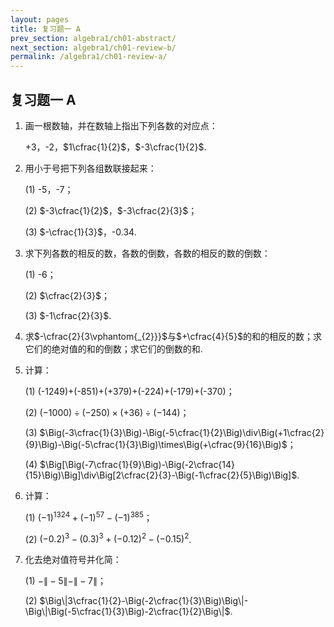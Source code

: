 ```yaml
---
layout: pages
title: 复习题一 A
prev_section: algebra1/ch01-abstract/
next_section: algebra1/ch01-review-b/
permalink: /algebra1/ch01-review-a/
---
```


复习题一 A
----

1.  画一根数轴，并在数轴上指出下列各数的对应点：

    +3，-2，$1\cfrac{1}{2}$，$-3\cfrac{1}{2}$.

2.  用小于号把下列各组数联接起来：

    (1)  -5，-7；

    (2)  $-3\cfrac{1}{2}$，$-3\cfrac{2}{3}$；

    (3)  $-\cfrac{1}{3}$，-0.34.

3.  求下列各数的相反的数，各数的倒数，各数的相反的数的倒数：

    (1)  -6；

    (2)  $\cfrac{2}{3}$；

    (3)  $-1\cfrac{2}{3}$.

4.  求$-\cfrac{2}{3\vphantom{_{2}}}$与$+\cfrac{4}{5}$的和的相反的数；求它们的绝对值的和的倒数；求它们的倒数的和.

5.  计算：

    (1)  (-1249)+(-851)+(+379)+(-224)+(-179)+(-370)；

    (2)  $(-1000)\div(-250)\times(+36)\div(-144)$；

    (3)  $\Big(-3\cfrac{1}{3}\Big)-\Big(-5\cfrac{1}{2}\Big)\div\Big(+1\cfrac{2}{9}\Big)-\Big(-5\cfrac{1}{3}\Big)\times\Big(+\cfrac{9}{16}\Big)$；

    (4)  $\Big[\Big(-7\cfrac{1}{9}\Big)-\Big(-2\cfrac{14}{15}\Big)\Big]\div\Big[2\cfrac{2}{3}-\Big(-1\cfrac{2}{5}\Big)\Big]$.

6.  计算：

    (1)  $(-1)^{1324}+(-1)^{57}-(-1)^{385}$；

    (2)  $(-0.2)^{3}-(0.3)^{3}+(-0.12)^{2}-(-0.15)^{2}$.

7.  化去绝对值符号并化简：

    (1)  $-\|-5\|-\|-7\|$；

    (2)  $\Big\|3\cfrac{1}{2}-\Big(-2\cfrac{1}{3}\Big)\Big\|-\Big\|\Big(-5\cfrac{1}{3}\Big)-2\cfrac{1}{2}\Big\|$.
